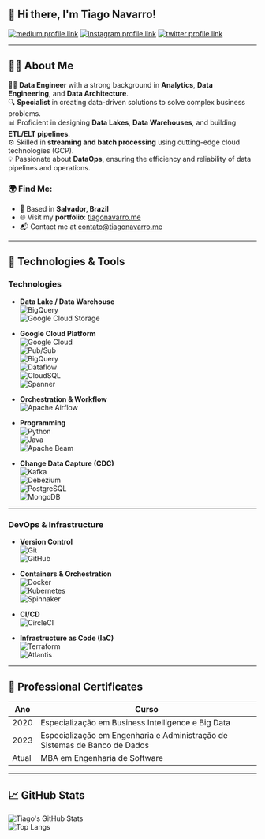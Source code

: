 ## 👋 Hi there, I'm Tiago Navarro!

[![medium profile link](https://img.shields.io/badge/Medium-12100E?style=for-the-badge&logo=medium&logoColor=white)](https://otiagonavarro.medium.com)
[![instagram profile link](https://img.shields.io/badge/Instagram-E4405F?style=for-the-badge&logo=instagram&logoColor=white)](https://www.instagram.com/otiagonavarro)
[![twitter profile link](https://img.shields.io/badge/Twitter-1DA1F2?style=for-the-badge&logo=twitter&logoColor=white)](https://twitter.com/tiagornavarro)

---

## 🙋‍♂️ About Me

👨‍💻 **Data Engineer** with a strong background in **Analytics**, **Data Engineering**, and **Data Architecture**.  
🔍 **Specialist** in creating data-driven solutions to solve complex business problems.  
📊 Proficient in designing **Data Lakes**, **Data Warehouses**, and building **ETL/ELT pipelines**.  
⚙️ Skilled in **streaming and batch processing** using cutting-edge cloud technologies (GCP).  
💡 Passionate about **DataOps**, ensuring the efficiency and reliability of data pipelines and operations.

### 🌍 Find Me:  
- 📍 Based in **Salvador, Brazil**  
- 🌐 Visit my **portfolio**: [tiagonavarro.me](http://tiagonavarro.me)  
- 📬 Contact me at [contato@tiagonavarro.me](mailto:contato@tiagonavarro.me) 

---

## 🔧 Technologies & Tools

### **Technologies**

- **Data Lake / Data Warehouse**  
  ![BigQuery](https://img.shields.io/badge/BigQuery-4285F4?style=for-the-badge&logo=google-cloud&logoColor=white)  
  ![Google Cloud Storage](https://img.shields.io/badge/Google%20Cloud%20Storage-4285F4?style=for-the-badge&logo=google-cloud&logoColor=white)

- **Google Cloud Platform**  
  ![Google Cloud](https://img.shields.io/badge/Google_Cloud-4285F4?style=for-the-badge&logo=google-cloud&logoColor=white)  
  ![Pub/Sub](https://img.shields.io/badge/Pub%2FSub-4285F4?style=for-the-badge&logo=google-cloud&logoColor=white)  
  ![BigQuery](https://img.shields.io/badge/BigQuery-4285F4?style=for-the-badge&logo=google-cloud&logoColor=white)  
  ![Dataflow](https://img.shields.io/badge/Dataflow-4285F4?style=for-the-badge&logo=google-cloud&logoColor=white)  
  ![CloudSQL](https://img.shields.io/badge/CloudSQL-4285F4?style=for-the-badge&logo=google-cloud&logoColor=white)  
  ![Spanner](https://img.shields.io/badge/Spanner-4285F4?style=for-the-badge&logo=google-cloud&logoColor=white)

- **Orchestration & Workflow**  
  ![Apache Airflow](https://img.shields.io/badge/Apache_Airflow-017CEE?style=for-the-badge&logo=apache-airflow&logoColor=white)

- **Programming**  
  ![Python](https://img.shields.io/badge/Python-3776AB?style=for-the-badge&logo=python&logoColor=white)  
  ![Java](https://img.shields.io/badge/Java-007396?style=for-the-badge&logo=java&logoColor=white)  
  ![Apache Beam](https://img.shields.io/badge/Apache_Beam-F37B00?style=for-the-badge&logo=apache&logoColor=white)

- **Change Data Capture (CDC)**  
  ![Kafka](https://img.shields.io/badge/Apache_Kafka-231F20?style=for-the-badge&logo=apache-kafka&logoColor=white)  
  ![Debezium](https://img.shields.io/badge/Debezium-E20074?style=for-the-badge&logo=debezium&logoColor=white)  
  ![PostgreSQL](https://img.shields.io/badge/PostgreSQL-336791?style=for-the-badge&logo=postgresql&logoColor=white)  
  ![MongoDB](https://img.shields.io/badge/MongoDB-47A248?style=for-the-badge&logo=mongodb&logoColor=white)

---

### **DevOps & Infrastructure**

- **Version Control**  
  ![Git](https://img.shields.io/badge/Git-F05032?style=for-the-badge&logo=git&logoColor=white)  
  ![GitHub](https://img.shields.io/badge/GitHub-181717?style=for-the-badge&logo=github&logoColor=white)

- **Containers & Orchestration**  
  ![Docker](https://img.shields.io/badge/Docker-2496ED?style=for-the-badge&logo=docker&logoColor=white)  
  ![Kubernetes](https://img.shields.io/badge/Kubernetes-326CE5?style=for-the-badge&logo=kubernetes&logoColor=white)  
  ![Spinnaker](https://img.shields.io/badge/Spinnaker-139BB4?style=for-the-badge&logo=spinnaker&logoColor=white)

- **CI/CD**  
  ![CircleCI](https://img.shields.io/badge/CircleCI-343434?style=for-the-badge&logo=circleci&logoColor=white)

- **Infrastructure as Code (IaC)**  
  ![Terraform](https://img.shields.io/badge/Terraform-623CE4?style=for-the-badge&logo=terraform&logoColor=white)  
  ![Atlantis](https://img.shields.io/badge/Atlantis-2F9DDB?style=for-the-badge&logo=atlantis&logoColor=white)

---

## 📜 Professional Certificates

| Ano  | Curso                                                              |
|------|--------------------------------------------------------------------|
| 2020 | Especialização em Business Intelligence e Big Data                |
| 2023 | Especialização em Engenharia e Administração de Sistemas de Banco de Dados |                            |
| Atual | MBA em Engenharia de Software                                     |

---

## 📈 GitHub Stats

![Tiago's GitHub Stats](https://github-readme-stats.vercel.app/api?username=tiagornandrade&show_icons=true&theme=radical)  
![Top Langs](https://github-readme-stats.vercel.app/api/top-langs/?username=tiagornandrade&layout=compact&theme=radical)
